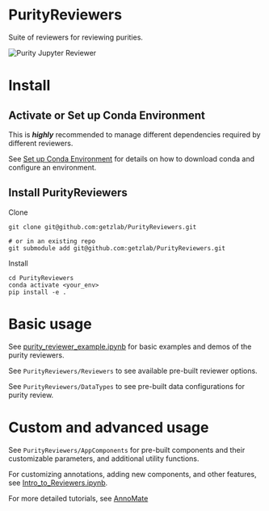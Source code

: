 # PurityReviewers

Suite of reviewers for reviewing purities.

![Purity Jupyter Reviewer](https://github.com/getzlab/JupyterReviewer/blob/master/images/ezgif.com-gif-maker.gif)

# Install

## Activate or Set up Conda Environment

This is **_highly_** recommended to manage different dependencies required by different reviewers.

See [Set up Conda Environment](https://github.com/getzlab/JupyterReviewer/blob/master/README.md#set-up-conda-environment) for details on how to download conda and configure an environment.
    
## Install PurityReviewers

Clone 
```
git clone git@github.com:getzlab/PurityReviewers.git 

# or in an existing repo
git submodule add git@github.com:getzlab/PurityReviewers.git
```

Install
```
cd PurityReviewers
conda activate <your_env>
pip install -e .
```

# Basic usage

See [purity_reviewer_example.ipynb](https://github.com/getzlab/PurityReviewers/tree/master/example_notebooks/purity_reviewer_example.ipynb) for basic examples and demos of the purity reviewers.

See `PurityReviewers/Reviewers` to see available pre-built reviewer options.

See `PurityReviewers/DataTypes` to see pre-built data configurations for purity review.

# Custom and advanced usage

See `PurityReviewers/AppComponents` for pre-built components and their customizable parameters, and additional utility functions. 

For customizing annotations, adding new components, and other features, see [Intro_to_Reviewers.ipynb](https://github.com/getzlab/JupyterReviewer/blob/master/example_notebooks/Intro_to_Reviewers.ipynb).

For more detailed tutorials, see [AnnoMate](https://github.com/getzlab/AnnoMate)
